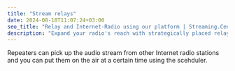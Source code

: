 ```yaml
---
title: "Stream relays"
date: 2024-08-18T11:07:24+03:00
seo_title: "Relay and Internet-Radio using our platform | Streaming.Center"
description: "Expand your radio's reach with strategically placed relay servers around the world. Improve listening quality and reduce latency for your international audience."
---
```


Repeaters can pick up the audio stream from other Internet radio stations and you can put them on the air at a certain time using the scehduler.